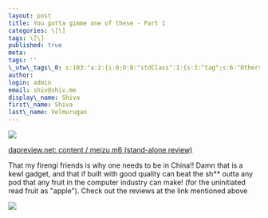 ```yaml
---
layout: post
title: You gotta gimme one of these - Part 1
categories: \[\]
tags: \[\]
published: true
meta:
tags: ''
\_utw\_tags\_0: s:103:"a:2:{i:0;O:8:"stdClass":1:{s:3:"tag";s:6:"Others";}i:1;O:8:"stdClass":1:{s:3:"tag";s:10:"Technology";}}";
author:
login: admin
email: shiv@shiv.me
display\_name: Shiva
first\_name: Shiva
last\_name: Velmurugan
---
```


![](/images/296_meizu_m6_icon.jpg)

[dapreview.net: content / meizu m6 (stand-alone review)][0] 

That my firengi friends is why one needs to be in China!! Damn that is a kewl gadget, and that if built with good quality can beat the sh\*\* outta any pod that any fruit in the computer industry can make! (for the uninitiated read fruit as "apple"). Check out the reviews at the link mentioned above

![](/images/inhand_iso.jpg)



[0]: http://www.dapreview.net/e107_plugins/content/content.php?content.296